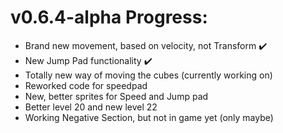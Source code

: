 # v0.6.4-alpha Progress:
- Brand new movement, based on velocity, not Transform :heavy_check_mark:
- New Jump Pad functionality :heavy_check_mark:
- Totally new way of moving the cubes (currently working on)
- Reworked code for speedpad
- New, better sprites for Speed and Jump pad
- Better level 20 and new level 22
- Working Negative Section, but not in game yet (only maybe)
